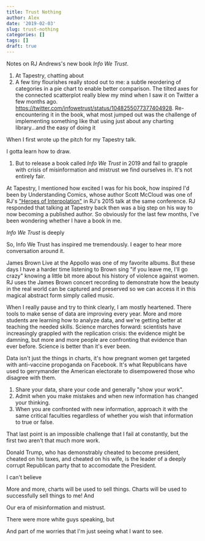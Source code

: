 ```yaml
---
title: Trust Nothing
author: Alex
date: '2019-02-03'
slug: trust-nothing
categories: []
tags: []
draft: true
---
```


Notes on RJ Andrews's new book *Info We Trust*.

1. At Tapestry, chatting about
1. A few tiny flourishes really stood out to me: a subtle reordering of categories in a pie chart to enable better comparison. The tilted axes for the connected scatterplot really blew my mind when I saw it on Twitter a few months ago. https://twitter.com/infowetrust/status/1048255077377404928.  Re-encountering it in the book, what most jumped out was the challenge of implementing something like that using just about any charting library...and the easy of doing it 

When I first wrote up the pitch for my Tapestry talk.

I gotta learn how to draw.

1. But to release a book called *Info We Trust* in 2019 and fail to grapple with crisis of misinformation and mistrust we find ourselves in.  It's not entirely fair.

At Tapestry, I mentioned how excited I was for his book, how inspired I'd been by Understanding Comics, whose author Scott McCloud was one of RJ's ["Heroes of Interpolation"](https://www.youtube.com/watch?v=IVBH1TcNoI0) in RJ's 2015 talk at the same conference.  RJ responded that talking at Tapestry back then was a big step on his way to now becoming a published author. So obviously for the last few months, I've been wondering whether I have a book in me.

*Info We Trust* is deeply

So, Info We Trust has inspired me tremendously. I eager to hear more conversation around it.

James Brown Live at the Appollo was one of my favorite albums. But these days I have a harder time listening to Brown sing "if you leave me, I'll go crazy" knowing a little bit more about his history of violence against women. RJ uses the James Brown concert recording to demonstrate how the beauty in the real world can be captured and preserved so we can access it in this magical abstract form simply called music.

When I really pause and try to think clearly, I am mostly heartened. There tools to make sense of data are improving every year. More and more students are learning how to analyze data, and we're getting better at teaching the needed skills. Science marches forward: scientists have increasingly grappled with the replication crisis: the evidence might be damning, but more and more people are confronting that evidence than ever before. Science is better than it's ever been.

Data isn't just the things in charts, it's how pregnant women get targeted with anti-vaccine propoganda on Facebook. It's what Republicans have used to gerrymander the American electorate to disempowered those who disagree with them.



1. Share your data, share your code and generally "show your work".
1. Admit when you make mistakes and when new information has changed your thinking.
1. When you are confronted with new information, approach it with the same critical faculties regardless of whether you wish that information to true or false.



That last point is an impossible challenge that I fail at constantly, but the first two aren't that much more work.

Donald Trump, who has demonstrably cheated to become president, cheated on his taxes, and cheated on his wife, is the leader of a deeply corrupt Republican party that to accomodate the President.

I can't believe 


More and more, charts will be used to sell things. Charts will be used to successfully sell things to me! And 

Our era of misinformation and mistrust.

There were more white guys speaking, but 

And part of me worries that I'm just seeing what I want to see.
